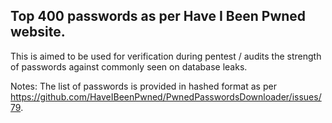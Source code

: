 ## Top 400 passwords as per Have I Been Pwned website. 

This is aimed to be used for verification during pentest / audits the strength of passwords against commonly seen on database leaks.

Notes:
The list of passwords is provided in hashed format as per https://github.com/HaveIBeenPwned/PwnedPasswordsDownloader/issues/79.
